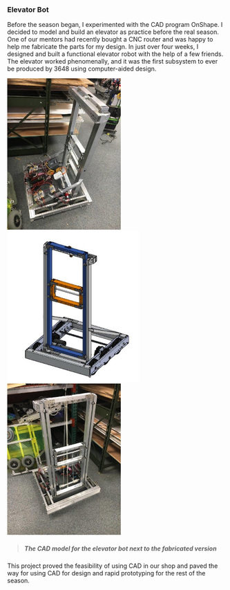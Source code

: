### Elevator Bot
Before the season began, I experimented with the CAD program OnShape. I decided to model and build an elevator as practice before the real season. One of our mentors had recently bought a CNC router and was happy to help me fabricate the parts for my design. In just over four weeks, I designed and built a functional elevator robot with the help of a few friends. The elevator worked phenomenally, and it was the first subsystem to ever be produced by 3648 using computer-aided design.

<p float="left">
    <img alt="Elevator bot from the back" src="./assets/elevator_back.jpg" style="height:350px;">
    <img alt="Elevator CAD" src="./assets/elevator_cad.jpg" style="height:350px;"/> 
    <img alt="Elevator bot from the front" src="./assets/elevator_front.jpg" style="height:350px;"/>
</p>

> ##### The CAD model for the elevator bot next to the fabricated version

This project proved the feasibility of using CAD in our shop and paved the way for using CAD for design and rapid prototyping for the rest of the season.